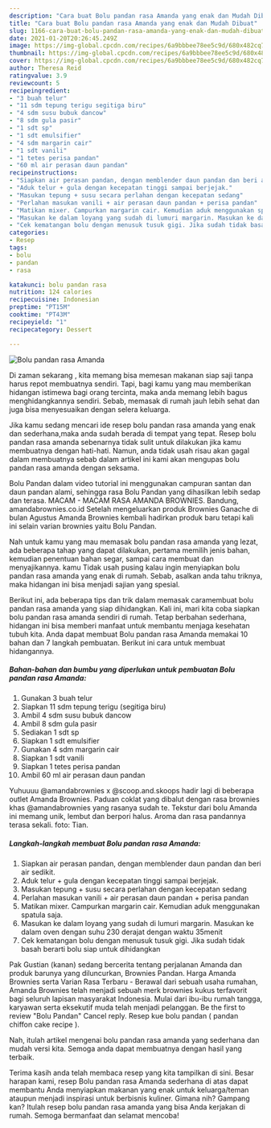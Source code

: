 ```yaml
---
description: "Cara buat Bolu pandan rasa Amanda yang enak dan Mudah Dibuat"
title: "Cara buat Bolu pandan rasa Amanda yang enak dan Mudah Dibuat"
slug: 1166-cara-buat-bolu-pandan-rasa-amanda-yang-enak-dan-mudah-dibuat
date: 2021-01-20T20:26:45.249Z
image: https://img-global.cpcdn.com/recipes/6a9bbbee78ee5c9d/680x482cq70/bolu-pandan-rasa-amanda-foto-resep-utama.jpg
thumbnail: https://img-global.cpcdn.com/recipes/6a9bbbee78ee5c9d/680x482cq70/bolu-pandan-rasa-amanda-foto-resep-utama.jpg
cover: https://img-global.cpcdn.com/recipes/6a9bbbee78ee5c9d/680x482cq70/bolu-pandan-rasa-amanda-foto-resep-utama.jpg
author: Theresa Reid
ratingvalue: 3.9
reviewcount: 5
recipeingredient:
- "3 buah telur"
- "11 sdm tepung terigu segitiga biru"
- "4 sdm susu bubuk dancow"
- "8 sdm gula pasir"
- "1 sdt sp"
- "1 sdt emulsifier"
- "4 sdm margarin cair"
- "1 sdt vanili"
- "1 tetes perisa pandan"
- "60 ml air perasan daun pandan"
recipeinstructions:
- "Siapkan air perasan pandan, dengan memblender daun pandan dan beri air sedikit."
- "Aduk telur + gula dengan kecepatan tinggi sampai berjejak."
- "Masukan tepung + susu secara perlahan dengan kecepatan sedang"
- "Perlahan masukan vanili + air perasan daun pandan + perisa pandan"
- "Matikan mixer. Campurkan margarin cair. Kemudian aduk menggunakan spatula saja."
- "Masukan ke dalam loyang yang sudah di lumuri margarin. Masukan ke dalam oven dengan suhu 230 derajat dengan waktu 35menit"
- "Cek kematangan bolu dengan menusuk tusuk gigi. Jika sudah tidak basah berarti bolu siap untuk dihidangkan"
categories:
- Resep
tags:
- bolu
- pandan
- rasa

katakunci: bolu pandan rasa 
nutrition: 124 calories
recipecuisine: Indonesian
preptime: "PT15M"
cooktime: "PT43M"
recipeyield: "1"
recipecategory: Dessert

---
```



![Bolu pandan rasa Amanda](https://img-global.cpcdn.com/recipes/6a9bbbee78ee5c9d/680x482cq70/bolu-pandan-rasa-amanda-foto-resep-utama.jpg)

Di zaman  sekarang , kita memang bisa memesan makanan siap saji tanpa harus repot membuatnya sendiri. Tapi, bagi kamu yang mau memberikan hidangan istimewa bagi orang tercinta, maka anda memang lebih bagus menghidangkannya sendiri. Sebab, memasak di rumah jauh lebih sehat dan juga bisa menyesuaikan dengan selera keluarga.

Jika kamu sedang mencari ide resep bolu pandan rasa amanda yang enak dan sederhana,maka anda sudah berada di tempat yang tepat. Resep bolu pandan rasa amanda  sebenarnya tidak sulit untuk dilakukan jika kamu membuatnya dengan hati-hati. Namun, anda tidak usah risau akan gagal dalam membuatnya 
sebab dalam artikel ini kami akan mengupas bolu pandan rasa amanda dengan seksama.  

Bolu Pandan dalam video tutorial ini menggunakan campuran santan dan daun pandan alami, sehingga rasa Bolu Pandan yang dihasilkan lebih sedap dan terasa. MACAM - MACAM RASA AMANDA BROWNIES. Bandung, amandabrownies.co.id Setelah mengeluarkan produk Brownies Ganache di bulan Agustus Amanda Brownies kembali hadirkan produk baru tetapi kali ini selain varian brownies yaitu Bolu Pandan.

Nah untuk kamu yang mau memasak bolu pandan rasa amanda yang lezat, ada beberapa tahap yang dapat dilakukan, pertama memilih jenis bahan, kemudian penentuan bahan segar, sampai cara membuat dan menyajikannya. kamu Tidak usah pusing kalau ingin menyiapkan bolu pandan rasa amanda yang enak di rumah. Sebab, asalkan anda  tahu triknya, maka hidangan ini bisa menjadi sajian yang spesial.

Berikut ini, ada beberapa tips dan trik dalam memasak caramembuat bolu pandan rasa amanda yang siap dihidangkan. Kali ini, mari kita coba siapkan bolu pandan rasa amanda sendiri di rumah. Tetap berbahan sederhana, hidangan ini bisa memberi manfaat untuk membantu menjaga kesehatan tubuh kita. Anda dapat membuat Bolu pandan rasa Amanda memakai 10 bahan dan 7 langkah pembuatan. Berikut ini cara untuk membuat hidangannya.

<!--inarticleads1-->

##### Bahan-bahan dan bumbu yang diperlukan untuk pembuatan Bolu pandan rasa Amanda:

1. Gunakan 3 buah telur
1. Siapkan 11 sdm tepung terigu (segitiga biru)
1. Ambil 4 sdm susu bubuk dancow
1. Ambil 8 sdm gula pasir
1. Sediakan 1 sdt sp
1. Siapkan 1 sdt emulsifier
1. Gunakan 4 sdm margarin cair
1. Siapkan 1 sdt vanili
1. Siapkan 1 tetes perisa pandan
1. Ambil 60 ml air perasan daun pandan


Yuhuuuu @amandabrownies x @scoop.and.skoops hadir lagi di beberapa outlet Amanda Brownies. Paduan coklat yang dibalut dengan rasa brownies khas @amandabrownies yang rasanya sudah te. Tekstur dari bolu Amanda ini memang unik, lembut dan berpori halus. Aroma dan rasa pandannya terasa sekali. foto: Tian. 

<!--inarticleads2-->

##### Langkah-langkah membuat Bolu pandan rasa Amanda:

1. Siapkan air perasan pandan, dengan memblender daun pandan dan beri air sedikit.
1. Aduk telur + gula dengan kecepatan tinggi sampai berjejak.
1. Masukan tepung + susu secara perlahan dengan kecepatan sedang
1. Perlahan masukan vanili + air perasan daun pandan + perisa pandan
1. Matikan mixer. Campurkan margarin cair. Kemudian aduk menggunakan spatula saja.
1. Masukan ke dalam loyang yang sudah di lumuri margarin. Masukan ke dalam oven dengan suhu 230 derajat dengan waktu 35menit
1. Cek kematangan bolu dengan menusuk tusuk gigi. Jika sudah tidak basah berarti bolu siap untuk dihidangkan


Pak Gustian (kanan) sedang bercerita tentang perjalanan Amanda dan produk barunya yang diluncurkan, Brownies Pandan. Harga Amanda Brownies serta Varian Rasa Terbaru - Berawal dari sebuah usaha rumahan, Amanda Brownies telah menjadi sebuah merk brownies kukus terfavorit bagi seluruh lapisan masyarakat Indonesia. Mulai dari ibu-ibu rumah tangga, karyawan serta eksekutif muda telah menjadi pelanggan. Be the first to review &#34;Bolu Pandan&#34; Cancel reply. Resep kue bolu pandan ( pandan chiffon cake recipe ). 

Nah, itulah artikel mengenai  bolu pandan rasa amanda  yang sederhana dan mudah versi kita. Semoga anda dapat membuatnya dengan hasil yang terbaik. 

Terima kasih anda telah membaca resep yang kita tampilkan di sini. Besar harapan kami, resep  Bolu pandan rasa Amanda sederhana di atas dapat membantu Anda menyiapkan makanan yang enak untuk keluarga/teman ataupun menjadi inspirasi untuk berbisnis kuliner. Gimana nih? Gampang kan? Itulah resep bolu pandan rasa amanda yang bisa Anda kerjakan di rumah. Semoga bermanfaat dan selamat mencoba!

